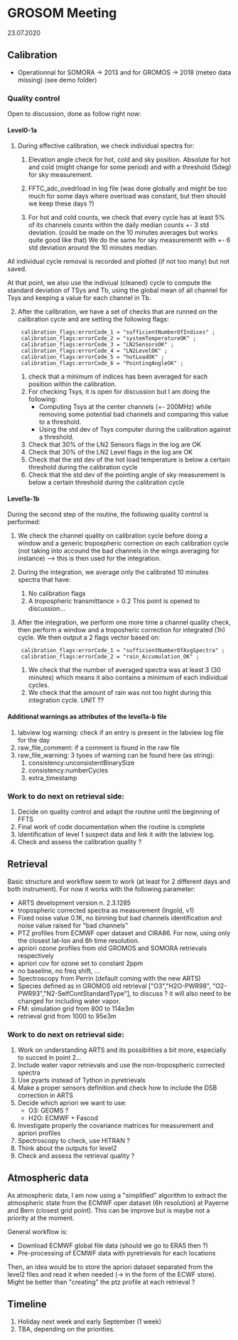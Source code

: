 # GROSOM Meeting

23.07.2020

## Calibration
* Operationnal for SOMORA -> 2013 and for GROMOS -> 2018 (meteo data missing) (see demo folder)

### Quality control 
Open to discussion, done as follow right now:

#### Level0-1a
1. During effective calibration, we check individual spectra for:

    1. Elevation angle check for hot, cold and sky position. Absolute for hot and cold (might change for some period) and with a threshold (5deg) for sky measurement.
    
    2. FFTC_adc_ovedrload in log file (was done globally and might be too much for some days where overload was constant, but then should we keep these days ?)

    3. For hot and cold counts, we check that every cycle has at least 5% of its channels counts within the daily median counts +- 3 std deviation. (could be made on the 10 minutes averages but works quite good like that) We do the same for sky measurementt with +- 6 std deviation around the 10 minutes median.

All individual cycle removal is recorded and plotted (if not too many) but not saved. 

At that point, we also use the indiviual (cleaned) cycle to compute the standard deviation of TSys and Tb, using the global mean of all channel for Tsys and keeping a value for each channel in Tb.

2. After the calibration, we have a set of checks that are runned on the calibration cycle and are setting the following flags:

  		calibration_flags:errorCode_1 = "sufficientNumberOfIndices" ;
  		calibration_flags:errorCode_2 = "systemTemperatureOK" ;
  		calibration_flags:errorCode_3 = "LN2SensorsOK" ;
  		calibration_flags:errorCode_4 = "LN2LevelOK" ;
  		calibration_flags:errorCode_5 = "hotLoadOK" ;
  		calibration_flags:errorCode_6 = "PointingAngleOK" ;

    1. check that a minimum of indices has been averaged for each position within the calibration.
    2. For checking Tsys, it is open for discussion but I am doing the following:
        * Computing Tsys at the center channels (+- 200MHz) while removing some potential bad channels and comparing this value to a threshold.
        * Using the std dev of Tsys computer during the calibration against a threshold.
    3. Check that 30% of the LN2 Sensors flags in the log are OK
    4. Check that 30% of the LN2 Level flags in the log are OK
    5. Check that the std dev of the hot load temperature is below a certain threshold during the calibration cycle
    6. Check that the std dev of the pointing angle of sky measurement is below a certain threshold during the calibration cycle

#### Level1a-1b
During the second step of the routine, the following quality control is performed:
1. We check the channel quality on calibration cycle before doing a window and a generic tropospheric correction on each calibration cycle (not taking into accound the bad channels in the wings averaging for instance) --> this is then used for the integration.

2. During the integration, we average only the calibrated 10 minutes spectra that have:
    1. No calibration flags
    2. A tropospheric transmittance > 0.2 
This point is opened to discussion...

3. After the integration, we perform one more time a channel quality check, then perform a window and a troposheric correction for integrated (1h) cycle. We then output a 2 flags vector based on:

  		calibration_flags:errorCode_1 = "sufficientNumberOfAvgSpectra" ;
  		calibration_flags:errorCode_2 = "rain_Accumulation_OK" ;

    1. We check that the number of averaged spectra was at least 3 (30 minutes) which means it also contains a minimum of each individual cycles. 
    2. We check that the amount of rain was not too hight during this integration cycle. UNIT ??

#### Additional warnings as attributes of the level1a-b file
1. labview log warning: check if an entry is present in the labview log file for the day
2. raw_file_comment: if a comment is found in the raw file
3. raw_file_warning: 3 tyoes of warning can be found here (as string):
    1. consistency:unconsistentBinarySize
    2. consistency:numberCycles
    3. extra_timestamp

### Work to do next on retrieval side:
1. Decide on quality control and adapt the routine until the beginning of FFTS
2. Final work of code documentation when the routine is complete
3. Identification of level 1 suspect data and link it with the labview log.
9. Check and assess the calibration quality ?

## Retrieval

Basic structure and workflow seem to work (at least for 2 different days and both instrument).
For now it works with the following parameter:
* ARTS development version n. 2.3.1285
* tropospheric corrected spectra as measurement (Ingold, v1)
* Fixed noise value 0.1K, no binning but bad channels identification and noise value raised for "bad channels"
* PTZ profiles from ECMWF oper dataset and CIRA86. For now, using only the closest lat-lon and 6h time resolution.
* apriori ozone profiles from old GROMOS and SOMORA retrievals respectively
* apriori cov for ozone set to constant 2ppm
* no baseline, no freq shift, ...
* Spectroscopy from Perrin (default coming with the new ARTS)
* Species defined as in GROMOS old retrieval ["O3","H2O-PWR98", "O2-PWR93","N2-SelfContStandardType"], to discuss ? it will also need to be changed for including water vapor.
* FM: simulation grid from 800 to 114e3m
* retrieval grid from 1000 to 95e3m

### Work to do next on retrieval side:
1. Work on understanding ARTS and its possibilities a bit more, especially to succed in point 2...
2. Include water vapor retrievals and use the non-tropospheric corrected spectra
3. Use pyarts instead of Tython in pyretrievals
4. Make a proper sensors definition and check how to include the DSB correction in ARTS
5. Decide which apriori we want to use:
    * O3: GEOMS ?
    * H2O: ECMWF + Fascod
6. Investigate properly the covariance matrices for measurement and apriori profiles
7. Spectroscopy to check, use HITRAN ?
8. Think about the outputs for level2
9. Check and assess the retrieval quality ?

## Atmospheric data
As atmospheric data, I am now using a "simplified" algorithm to extract the atmospheric state from the ECMWF oper dataset (6h resolution) at Payerne and Bern (closest grid point). This can be improve but is maybe not a priority at the moment.

General workflow is:
* Download ECMWF global file data (should we go to ERA5 then ?)
* Pre-processing of ECMWF data with pyretrievals for each locations

Then, an idea would be to store the apriori dataset separated from the level2 files and read it when needed (-> in the form of the ECWF store). Might be better than "creating" the ptz profile at each retrieval ? 

## Timeline
1. Holiday next week and early September (1 week)
2. TBA, depending on the priorities.

